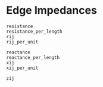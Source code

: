 

# Edge Impedances
```@docs
resistance
resistance_per_length
rij
rij_per_unit

reactance
reactance_per_length
xij
xij_per_unit

zij
```